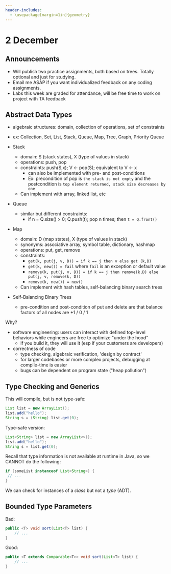 ```yaml
---
header-includes:
  - \usepackage[margin=1in]{geometry}
---
```


# 2 December

## Announcements

- Will publish two practice assignments, both based on trees. Totally optional and just for studying.
- Email me ASAP if you want individualized feedback on any coding assignments.
- Labs this week are graded for attendance, will be free time to work on project with TA feedback

## Abstract Data Types

- algebraic structures: domain, collection of operations, set of constraints
- ex: Collection, Set, List, Stack, Queue, Map, Tree, Graph, Priority Queue

- Stack
  - domain: S (stack states), X (type of values in stack)
  - operations: push, pop
  - constraints: push(S,x); V <- pop(S); equivalent to V <- x
    - can also be implemented with pre- and post-conditions
    - Ex: precondition of pop is `the stack is not empty` and the postcondition is `top element returned, stack size decreases by one`
  - Can implement with array, linked list, etc
- Queue
  - similar but different constraints:
    - if n = Q.size() > 0; Q.push(t); pop n times; then `t = Q.front()`
- Map
  - domain: D (map states), X (type of values in stack)
  - synonyms: associative array, symbol table, dictionary, hashmap
  - operations: put, get, remove
  - constraints:
    - `get(k, put(j, v, D)) = if k == j then v else get (k,D)`
    - `get(k, new()) = fail` where `fail` is an exception or default value
    - `remove(k, put(j, v, D)) = if k == j then remove(k,D) else put(j, v, remove(k, D))`
    - `remove(k, new()) = new()`
  - Can implement with hash tables, self-balancing binary search trees
- Self-Balancing Binary Trees
  - pre-condition and post-condition of put and delete are that balance factors of all nodes are +1 / 0 / 1

Why?

- software engineering: users can interact with defined top-level behaviors
while engineers are free to optimize "under the hood"
  - if you build it, they will use it (esp if your customers are developers)
- correctness of code
  - type checking, algebraic verification, 'design by contract'
  - for larger codebases or more complex projects, debugging at compile-time is easier
  - bugs can be dependent on program state ("heap pollution")

## Type Checking and Generics

This will compile, but is not type-safe:

```java
List list = new ArrayList();
list.add("hello");
String s = (String) list.get(0);
```

Type-safe version:

```java
List<String> list = new ArrayList<>();
list.add("hello");
String s = list.get(0);
```

Recall that type information is not available at runtime in Java, so we CANNOT
do the following:

```java
if (someList instanceof List<String>) {
 // ...
}
```

We can check for instances of a *class* but not a *type* (ADT).

## Bounded Type Parameters

Bad:

```java
public <T> void sort(List<T> list) {
    // ...
}
```

Good:

```java
public <T extends Comparable<T>> void sort(List<T> list) {
    // ...
}
```
